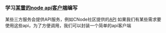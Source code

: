 ### 学习[某雷的node api客户端](http://morning.work/page/2016-05/how-to-write-a-nodejs-api-client-package.html)编写

某些三方服务会提供API服务，例如CNode社区提供的[API](https://cnodejs.org/api)
如果我们有某些需求要使用这些api，为了方便调用，我们可以封装一个简单的api客户端